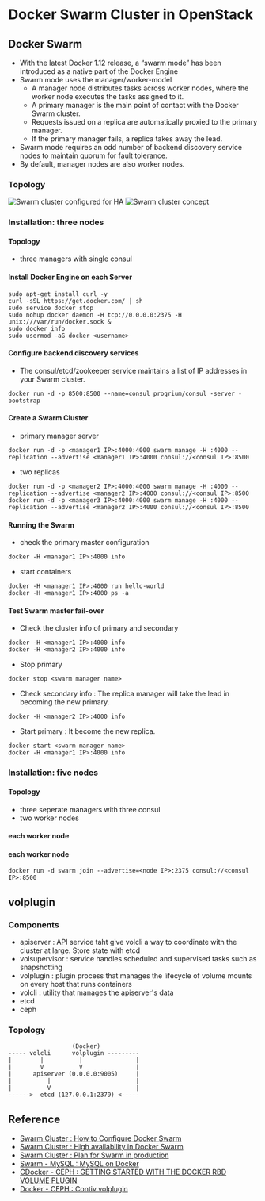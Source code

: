 # Docker Swarm Cluster in OpenStack

## Docker Swarm 
- With the latest Docker 1.12 release, a “swarm mode” has been introduced as a native part of the Docker Engine
- Swarm mode uses the manager/worker-model
  - A manager node distributes tasks across worker nodes, where the worker node executes the tasks assigned to it.
  - A primary manager is the main point of contact with the Docker Swarm cluster.
  - Requests issued on a replica are automatically proxied to the primary manager.
  - If the primary manager fails, a replica takes away the lead.
- Swarm mode requires an odd number of backend discovery service nodes to maintain quorum for fault tolerance. 
- By default, manager nodes are also worker nodes.  

### Topology
![Swarm cluster configured for HA](http://farm2.staticflickr.com/1675/24380252320_999687d2bb_b.jpg)
![Swarm cluster concept](https://www.upcloud.com/support/wp-content/uploads/2016/03/Docker-Swarm.png)

### Installation: three nodes
#### Topology
- three managers with single consul 

#### Install Docker Engine on each Server
```
sudo apt-get install curl -y
curl -sSL https://get.docker.com/ | sh
sudo service docker stop
sudo nohup docker daemon -H tcp://0.0.0.0:2375 -H unix:///var/run/docker.sock &
sudo docker info
sudo usermod -aG docker <username>
```
#### Configure backend discovery services
- The consul/etcd/zookeeper service maintains a list of IP addresses in your Swarm cluster. 
```
docker run -d -p 8500:8500 --name=consul progrium/consul -server -bootstrap
```
#### Create a Swarm Cluster
- primary manager server
```
docker run -d -p <manager1 IP>:4000:4000 swarm manage -H :4000 --replication --advertise <manager1 IP>:4000 consul://<consul IP>:8500
```
- two replicas
```
docker run -d -p <manager2 IP>:4000:4000 swarm manage -H :4000 --replication --advertise <manager2 IP>:4000 consul://<consul IP>:8500
docker run -d -p <manager3 IP>:4000:4000 swarm manage -H :4000 --replication --advertise <manager2 IP>:4000 consul://<consul IP>:8500
```

#### Running the Swarm
- check the primary master configuration
```
docker -H <manager1 IP>:4000 info
```
- start containers 
```
docker -H <manager1 IP>:4000 run hello-world
docker -H <manager1 IP>:4000 ps -a

```
#### Test Swarm master fail-over
- Check the cluster info of primary and secondary 
```
docker -H <manager1 IP>:4000 info
docker -H <manager2 IP>:4000 info
```
- Stop primary
```
docker stop <swarm manager name>
```
- Check secondary info :  The replica manager will take the lead in becoming the new primary.
```
docker -H <manager2 IP>:4000 info
```
- Start primary : It become the new replica.
```
docker start <swarm manager name>
docker -H <manager1 IP>:4000 info
```

### Installation: five nodes
#### Topology 
- three seperate managers with three consul  
- two worker nodes 

#### each worker node

#### each worker node
```
docker run -d swarm join --advertise=<node IP>:2375 consul://<consul IP>:8500
```


## volplugin
### Components
- apiserver :  API service taht give volcli a way to coordinate with the cluster at large. Store state with etcd
- volsupervisor :   service handles scheduled and supervised tasks such as snapshotting
- volplugin : plugin process that manages the lifecycle of volume mounts on every host that runs containers
- volcli : utility that manages the apiserver's data
- etcd
- ceph

### Topology
```
                  (Docker)
----- volcli      volplugin ---------  
|        |          |               |
|        V          V               |
|      apiserver (0.0.0.0:9005)     |
|          |                        |  
|          V                        |
------>  etcd (127.0.0.1:2379) <-----
```

## Reference
- [Swarm Cluster : How to Configure Docker Swarm](https://www.upcloud.com/support/how-to-configure-docker-swarm/)
- [Swarm Cluster : High availability in Docker Swarm](https://docs.docker.com/swarm/multi-manager-setup/)
- [Swarm Cluster : Plan for Swarm in production](https://docs.docker.com/swarm/plan-for-production/)
- [Swarm - MySQL : MySQL on Docker](http://severalnines.com/blog/mysql-docker-introduction-docker-swarm-mode-and-multi-host-networking)
- [CDocker - CEPH : GETTING STARTED WITH THE DOCKER RBD VOLUME PLUGIN](http://ceph.com/planet/getting-started-with-the-docker-rbd-volume-plugin/)
- [Docker - CEPH : Contiv volplugin](https://github.com/contiv/volplugin)
